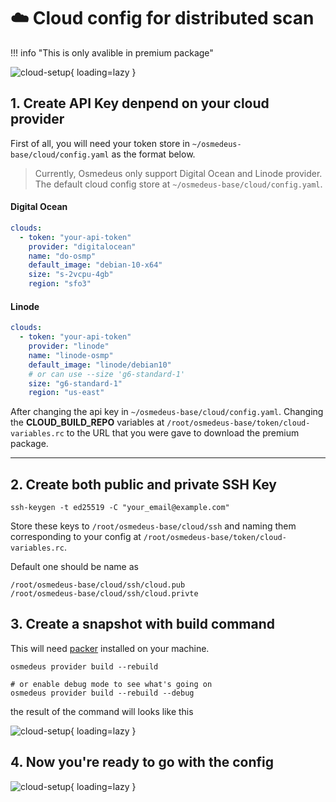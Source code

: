 # :cloud: Cloud config for distributed scan

!!! info "This is only avalible in premium package"


![cloud-setup](/static/premium/cloud-setup.png){ loading=lazy }

## 1. Create API Key denpend on your cloud provider

First of all, you will need your token store in `~/osmedeus-base/cloud/config.yaml` as the format below.

> Currently, Osmedeus only support Digital Ocean and Linode provider. The default cloud config store at `~/osmedeus-base/cloud/config.yaml`.

#### Digital Ocean

```yaml
clouds:
  - token: "your-api-token"
    provider: "digitalocean"
    name: "do-osmp"
    default_image: "debian-10-x64"
    size: "s-2vcpu-4gb"
    region: "sfo3"

```

#### Linode

```yaml
clouds:
  - token: "your-api-token"
    provider: "linode"
    name: "linode-osmp"
    default_image: "linode/debian10"
    # or can use --size 'g6-standard-1'
    size: "g6-standard-1"
    region: "us-east"
```

After changing the api key in `~/osmedeus-base/cloud/config.yaml`.
Changing the **CLOUD_BUILD_REPO** variables at `/root/osmedeus-base/token/cloud-variables.rc` to the URL that you were gave to download the premium package.

***

## 2. Create both public and private SSH Key

```shell
ssh-keygen -t ed25519 -C "your_email@example.com"
```

Store these keys to `/root/osmedeus-base/cloud/ssh` and naming them corresponding to your config at `/root/osmedeus-base/token/cloud-variables.rc`.

Default one should be name as 

```
/root/osmedeus-base/cloud/ssh/cloud.pub
/root/osmedeus-base/cloud/ssh/cloud.privte
```

## 3. Create a snapshot with build command

This will need [packer](https://www.packer.io/downloads) installed on your machine.

```shell
osmedeus provider build --rebuild

# or enable debug mode to see what's going on
osmedeus provider build --rebuild --debug
```

the result of the command will looks like this

![cloud-setup](/static/premium/create-snapshot.png){ loading=lazy }

## 4. Now you're ready to go with the config

![cloud-setup](/static/premium/cloud-scan-start.png){ loading=lazy }

